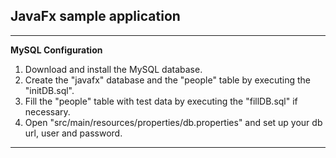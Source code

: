 ## JavaFx sample application

---

**MySQL Configuration**

1. Download and install the MySQL database.
2. Create the "javafx" database and the "people" table by executing the "initDB.sql".
3. Fill the "people" table with test data by executing the "fillDB.sql" if necessary.
4. Open "src/main/resources/properties/db.properties" and set up your db url, user and password.

---